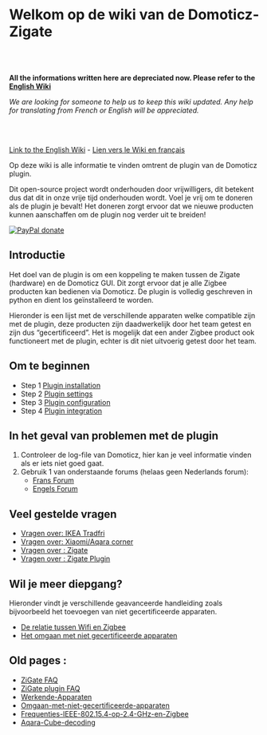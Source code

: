 # Welkom op de wiki van de Domoticz-Zigate

<br><br>

__All the informations written here are depreciated now. Please refer to the [English Wiki](../en-eng/Readme.md)__

*We are looking for someone to help us to keep this wiki updated. Any help for translating from French or English will be appreciated.*

<br><br>

[Link to the English Wiki](../en-eng/Readme.md) - [Lien vers le Wiki en français](../fr-fr/Readme.md)

Op deze wiki is alle informatie te vinden omtrent de plugin van de Domoticz plugin.

Dit open-source project wordt onderhouden door vrijwilligers, dit betekent dus dat dit in onze vrije tijd onderhouden wordt. Voel je vrij om te doneren als de plugin je bevalt! Het doneren zorgt ervoor dat we nieuwe producten kunnen aanschaffen om de plugin nog verder uit te breiden!

[![PayPal donate](https://camo.githubusercontent.com/d5d24e33e2f4b6fe53987419a21b203c03789a8f/68747470733a2f2f696d672e736869656c64732e696f2f62616467652f446f6e6174652d50617950616c2d677265656e2e737667)](https://paypal.me/pipiche)

## Introductie

Het doel van de plugin is om een koppeling te maken tussen de Zigate (hardware) en de Domoticz GUI. Dit zorgt ervoor dat je alle Zigbee producten kan bedienen via Domoticz. De plugin is volledig geschreven in python en dient los geïnstalleerd te worden.

Hieronder is een lijst met de verschillende apparaten welke compatible zijn met de plugin, deze producten zijn daadwerkelijk door het team getest en zijn dus “gecertificeerd”. Het is mogelijk dat een ander Zigbee product ook functioneert met de plugin, echter is dit niet uitvoerig getest door het team.

## Om te beginnen

* Step 1 [Plugin installation](../en-eng/Plugin_Installation.md)
* Step 2 [Plugin settings](../en-eng/Plugin_Settings.md)
* Step 3 [Plugin configuration](../en-eng/Plugin_Configuration.md)
* Step 4 [Plugin integration](../en-eng/Plugin_Integration.md)


## In het geval van problemen met de plugin

1. Controleer de log-file van Domoticz, hier kan je veel informatie vinden als er iets niet goed gaat.
2. Gebruik 1 van onderstaande forums (helaas geen Nederlands forum):
   * [Frans Forum](https://easydomoticz.com/forum/viewforum.php?f=28)
   * [Engels Forum](https://www.domoticz.com/forum/viewforum.php?f=68)

## Veel gestelde vragen

* [Vragen over: IKEA Tradfri](../en-eng/Corner_Ikea-Tradfri.md)
* [Vragen over: Xiaomi/Aqara corner](../en-eng/Corner_AqaraOppleSwitchs.md)
* [Vragen over : Zigate](../en-eng/FAQ_ZiGate.md)
* [Vragen over : Zigate Plugin](../en-eng/Problem_FAQ.md)

## Wil je meer diepgang?

Hieronder vindt je verschillende geavanceerde handleiding zoals bijvoorbeeld het toevoegen van niet gecertificeerde apparaten.

* [De relatie tussen Wifi en Zigbee](../en-eng/Info_ZigBee-and-Wifi.md)
* [Het omgaan met niet gecertificeerde apparaten](../en-eng/Problem_Dealing-with-none-certified-device.md)


## Old pages :

* [ZiGate FAQ](Zigate-FAQ.md)
* [ZiGate plugin FAQ](Zigate-Plugin-FAQ.md)
* [Werkende-Apparaten](Werkende-Apparaten.md)
* [Omgaan-met-niet-gecertificeerde-apparaten](Omgaan-met-niet-gecertificeerde-apparaten.md)
* [Frequenties-IEEE-802.15.4-op-2.4-GHz-en-Zigbee](Frequenties-IEEE-802.15.4-op-2.4-GHz-en-Zigbee.md)
* [Aqara-Cube-decoding](Aqara-Cube-decoding.md)
